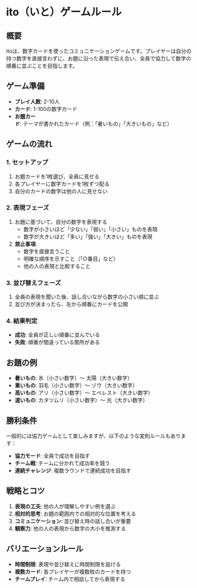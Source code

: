 # ito（いと）ゲームルール

## 概要
itoは、数字カードを使ったコミュニケーションゲームです。プレイヤーは自分の持つ数字を直接言わずに、お題に沿った表現で伝え合い、全員で協力して数字の順番に並ぶことを目指します。

## ゲーム準備
- **プレイ人数**: 2-10人
- **カード**: 1-100の数字カード
- **お題カード**: テーマが書かれたカード（例：「暑いもの」「大きいもの」など）

## ゲームの流れ

### 1. セットアップ
1. お題カードを1枚選び、全員に見せる
2. 各プレイヤーに数字カードを1枚ずつ配る
3. 自分のカードの数字は他の人に見せない

### 2. 表現フェーズ
1. お題に基づいて、自分の数字を表現する
   - 数字が小さいほど「少ない」「弱い」「小さい」ものを表現
   - 数字が大きいほど「多い」「強い」「大きい」ものを表現
2. **禁止事項**:
   - 数字を直接言うこと
   - 明確な順序を示すこと（「○番目」など）
   - 他の人の表現と比較すること

### 3. 並び替えフェーズ
1. 全員の表現を聞いた後、話し合いながら数字の小さい順に並ぶ
2. 並び方が決まったら、左から順番にカードを公開

### 4. 結果判定
- **成功**: 全員が正しい順番に並んでいる
- **失敗**: 順番が間違っている箇所がある

## お題の例
- **暑いもの**: 氷（小さい数字）～ 太陽（大きい数字）
- **重いもの**: 羽毛（小さい数字）～ ゾウ（大きい数字）
- **高いもの**: アリ（小さい数字）～ エベレスト（大きい数字）
- **速いもの**: カタツムリ（小さい数字）～ 光（大きい数字）

## 勝利条件
一般的には協力ゲームとして楽しみますが、以下のような変則ルールもあります：
- **協力モード**: 全員で成功を目指す
- **チーム戦**: チームに分かれて成功率を競う
- **連続チャレンジ**: 複数ラウンドで連続成功を目指す

## 戦略とコツ
1. **表現の工夫**: 他の人が理解しやすい例を選ぶ
2. **相対的思考**: お題の範囲内での相対的な位置を考える
3. **コミュニケーション**: 並び替え時の話し合いが重要
4. **観察力**: 他の人の表現から数字の大小を推測する

## バリエーションルール
- **時間制限**: 表現や並び替えに時間制限を設ける
- **複数カード**: 各プレイヤーが複数枚のカードを持つ
- **チームプレイ**: チーム内で相談してから表現する